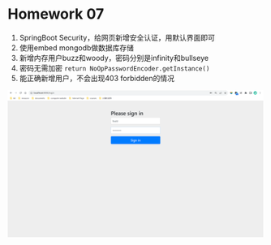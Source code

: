 # Homework 07

1. SpringBoot Security，给网页新增安全认证，用默认界面即可
2. 使用embed mongodb做数据库存储
2. 新增内存用户buzz和woody，密码分别是infinity和bullseye
3. 密码无需加密 `return NoOpPasswordEncoder.getInstance()`
4. 能正确新增用户，不会出现403 forbidden的情况

![login page登录页面](images/login.png)
